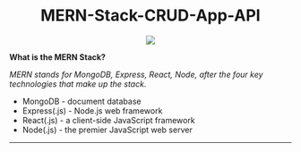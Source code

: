 <h1 align="center"> MERN-Stack-CRUD-App-API </h1>

<div align="center">
<img src="https://github.com/Mindula-Dilthushan/MERN-Stack-CRUD-App-API/blob/master/util/img/wallpaper.jpg"/>
</div>

**What is the MERN Stack?**

*MERN stands for MongoDB, Express, React, Node, after the four key technologies that make up the stack.*

- MongoDB - document database
- Express(.js) - Node.js web framework
- React(.js) - a client-side JavaScript framework
- Node(.js) - the premier JavaScript web server

---
